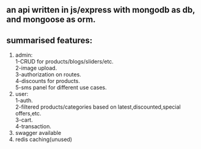 ## an api written in js/express with mongodb as db, and mongoose as orm.<br/>


## summarised features:<br/>
 1. admin:<br/>
        1-CRUD for products/blogs/sliders/etc.<br/>
        2-image upload.<br/>
        3-authorization on routes.<br/>
        4-discounts for products.<br/>
        5-sms panel for different use cases.<br/>
 2. user:<br/>
         1-auth.<br/>
         2-filtered products/categories based on latest,discounted,special offers,etc.<br/>
         3-cart.<br/>
         4-transaction.<br/>
 3. swagger available<br/>
 4. redis caching(unused)<br/>        
